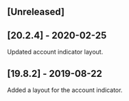 ## [Unreleased]


## [20.2.4] - 2020-02-25
Updated account indicator layout.

## [19.8.2] - 2019-08-22
Added a layout for the account indicator.
